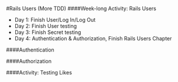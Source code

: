#Rails Users (More TDD)
####Week-long Activity: Rails Users
- Day 1: Finish User/Log In/Log Out
- Day 2: Finish User testing
- Day 3: Finish Secret testing
- Day 4: Authentication & Authorization, Finish Rails Users Chapter

####Authentication

####Authorization

####Activity: Testing Likes  
